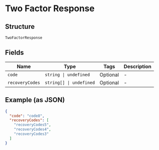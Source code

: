 
# Two Factor Response

## Structure

`TwoFactorResponse`

## Fields

| Name | Type | Tags | Description |
|  --- | --- | --- | --- |
| `code` | `string \| undefined` | Optional | - |
| `recoveryCodes` | `string[] \| undefined` | Optional | - |

## Example (as JSON)

```json
{
  "code": "code8",
  "recoveryCodes": [
    "recoveryCodes5",
    "recoveryCodes4",
    "recoveryCodes3"
  ]
}
```

